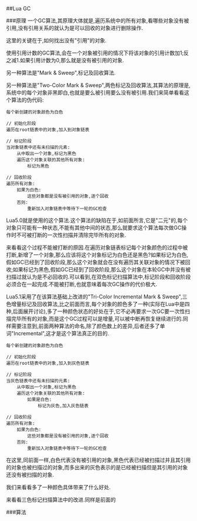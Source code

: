##Lua GC

###原理
一个GC算法,其原理大体就是,遍历系统中的所有对象,看哪些对象没有被引用,没有引用关系的就认为是可以回收的对象进行删除操作.

这里的关键在于,如何找出没有"引用"的对象.

使用引用计数的GC算法,会在一个对象被引用的情况下将该对象的引用计数加1;反之减1.如果引用计数为0,那么就是没有被引用的对象.

另一种算法是"Mark & Sweep",标记及回收算法.

另一种算法是"Two-Color Mark & Sweep",两色标记及回收算法,其算法的原理是,系统中的每个对象非黑即白,也就是要么被引用要么没有被引用.我们来简单看看这个算法的伪代码:

	每个新创建的对象颜色为白色

	// 初始化阶段
	遍历在root链表中的对象,加入到对象链表

	// 标记阶段
	当对象链表中还有未扫描的元素:
		从中取出一个对象,标记为黑色
		遍历这个对象关联的其他所有对象:
			标记为黑色

	// 回收阶段
	遍历所有对象:
		如果为白色:
			这些对象都是没有被引用的对象,逐个回收
		否则:
			重新加入对象链表中等待下一轮的GC检查

Lua5.0就是使用的这个算法.这个算法的缺陷在于,如前面所言,它是"二元"的,每个对象只可能有一种状态,不能有其他中间的状态,那么就要求这个算法每次做GC操作时不可被打断的一次性扫描并清除完毕所有的对象.

来看看这个过程不能被打断的原因.在遍历对象链表标记每个对象颜色的过程中被打断,新增了一个对象,那么应该将这个对象标记为白色还是黑色?如果标记为白色,假如GC已经到了回收阶段,那么这个对象就会在没有遍历其关联对象的情况下被回收;如果标记为黑色,假如GC已经到了回收阶段,那么这个对象在本轮GC中并没有被扫描过就认为是不必回收的.可以看到,在双色标记扫描算法中,标记阶段和回收阶段必须合在一起完成.不能被打断,也就意味着每次GC操作的代价极大.

Lua5.1采用了在该算法基础上改进的"Tri-Color Incremental Mark & Sweep",三色增量标记及回收算法,比之前面而言,每个对象的颜色多了一种(实际在Lua中是四种,后面展开讨论),多了一种颜色状态的好处在于,它不必再要求一次GC要一次性扫描完毕所有的对象,而是这个GC过程可以是增量,可以被中断再恢复继续进行的.同样需要注意到,前面两种算法的命名,除了颜色数上的差异,后者还多了单词"Incremental",这才是这个算法真正的目的.

	每个新创建的对象颜色为白色

	// 初始化阶段
	遍历在root链表中的对象,加入到灰色链表

	// 标记阶段
	当灰色链表中还有未扫描的元素:
		从中取出一个对象,标记为黑色
		遍历这个对象关联的其他所有对象:
			如果是白色:
				标记为灰色,加入灰色链表

	// 回收阶段
	遍历所有对象:
		如果为白色:
			这些对象都是没有被引用的对象,逐个回收
		否则:
			重新加入对象链表中等待下一轮的GC检查

在这里,同前面一样,白色代表没有被引用的对象,黑色代表已经被扫描过并且其引用的对象也被扫描过的对象,而多出来的灰色表示的是已经被扫描但是其引用的对象还没有被扫描的对象.

我们来看看多了一种颜色具体带来了什么好处.


来看看三色标记扫描算法中的改进.同样是前面的

###算法


 
	






